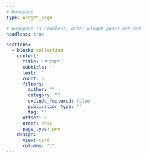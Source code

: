 ```yaml
---
# Homepage
type: widget_page

# Homepage is headless, other widget pages are not.
headless: true

sections:
  - block: collection
    content:
      title: '프로젝트'
      subtitle: ''
      text: ''
      count: 5
      filters:
        author: ""
        category: ""
        exclude_featured: false
        publication_type: ""
        tag: ""
      offset: 0
      order: desc
      page_type: pro
    design:
      view: card
      columns: "1"
---
```

